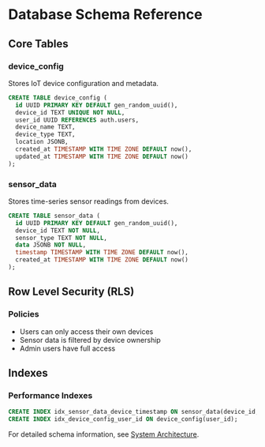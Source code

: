 # Database Schema Reference

## Core Tables

### device_config
Stores IoT device configuration and metadata.

```sql
CREATE TABLE device_config (
  id UUID PRIMARY KEY DEFAULT gen_random_uuid(),
  device_id TEXT UNIQUE NOT NULL,
  user_id UUID REFERENCES auth.users,
  device_name TEXT,
  device_type TEXT,
  location JSONB,
  created_at TIMESTAMP WITH TIME ZONE DEFAULT now(),
  updated_at TIMESTAMP WITH TIME ZONE DEFAULT now()
);
```

### sensor_data
Stores time-series sensor readings from devices.

```sql
CREATE TABLE sensor_data (
  id UUID PRIMARY KEY DEFAULT gen_random_uuid(),
  device_id TEXT NOT NULL,
  sensor_type TEXT NOT NULL,
  data JSONB NOT NULL,
  timestamp TIMESTAMP WITH TIME ZONE DEFAULT now(),
  created_at TIMESTAMP WITH TIME ZONE DEFAULT now()
);
```

## Row Level Security (RLS)

### Policies
- Users can only access their own devices
- Sensor data is filtered by device ownership
- Admin users have full access

## Indexes

### Performance Indexes
```sql
CREATE INDEX idx_sensor_data_device_timestamp ON sensor_data(device_id, timestamp DESC);
CREATE INDEX idx_device_config_user_id ON device_config(user_id);
```

For detailed schema information, see [System Architecture](../SYSTEM_ARCHITECTURE.md).